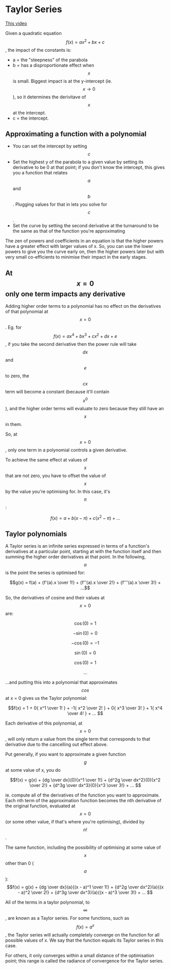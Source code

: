 # Taylor Series

[This video](https://www.youtube.com/watch?v=3d6DsjIBzJ4)

Given a quadratic equation $$f(x)=ax^2 + bx +c$$, the impact of the constants is:
* a = the "steepness" of the parabola
* b = has a disproportionate effect when $$x$$ is small. Biggest impact is at the y-intercept (ie. $$x \to 0$$), so it determines the derivitave of $$x$$ at the intercept.
* c = the intercept.

## Approximating a function with a polynomial

* You can set the intercept by setting $$c$$
* Set the highest y of the parabola to a given value by setting its derivative to be 0 at that point; if you don't know the intercept, this gives you a function that relates $$a$$ and $$b$$. Plugging values for that in lets you solve for $$c$$.
* Set the curve by setting the second derivative at the turnaround to be the same as that of the function you're approximating

The zen of powers and coefficients in an equation is that the higher powers have a greater effect with larger values of x.  So, you can use  the lower powers to give you the curve early on, then the higher powers later but with very small co-efficients to minimise their impact in the early stages.

## At $$x=0$$ only one term impacts any derivative
Adding higher order terms to a polynomial has no effect on the derivatives of that polynomial at $$x = 0$$. 
Eg. for $$f(x) = ax^4 + bx^3 + cx^2 + dx + e$$, if you take the second derivative then the power rule will take $$dx$$ and $$e$$ to zero, the $$cx$$ term will become a constant (because it'll contain $$x^0$$), and the higher order terms will evaluate to zero because they still have an $$x$$ in them.

So, at $$x = 0$$, only one term in a polynomial controls a given derivative.

To achieve the same effect at values of $$x$$ that are not zero, you have to offset the value of $$x$$ by the value you're optimising for. In this case, it's $$\pi$$:

$$f(x) = a + b(x - \pi) + c(x^2 - \pi) + ...$$

## Taylor polynomials

A Taylor series is an infinite series expressed in terms of a function's derivatives at a particular point, starting at with the function itself and then summing the higher order derivatives at that point. In the following, $$a$$ is the point the series is optimised for:

$$g(x) = f(a) + {f'(a).x \over 1!} + {f''(a).x \over 2!} + {f'''(a).x \over 3!} + ...$$

So, the derivatives of cosine and their values at $$x=0$$ are:

$$\cos(0) = 1$$

$$-\sin(0) = 0$$

$$-\cos(0) = -1$$

$$\sin(0) = 0$$

$$\cos(0) = 1$$

$$...$$

...and putting this into a polynomial that approximates $$cos$$ at x = 0 gives us the Taylor polynomial:

$$f(x) = 1 + 0{ x^1 \over 1! } + -1{ x^2 \over 2! } + 0{ x^3 \over 3! } + 1{ x^4 \over 4! } + ... $$

Each derivative of this polynomial, at $$x = 0$$, will only return a value from the single term that corresponds to that derivative due to the cancelling out effect above. 

Put generally, if you want to approximate a given function $$g$$ at some value of x, you do

$$f(x) = g(x) + {dg \over dx}(0){x^1 \over 1!} + {d^2g \over dx^2}(0){x^2 \over 2!} + {d^3g \over dx^3}(0){x^3 \over 3!} + ... $$

ie. compute all of the derivatives of the function you want to approximate. Each nth term of the approximation function becomes the nth derivative of the original function, evaluated at $$x=0$$ (or some other value, if that's where you're optimising), divided by $$n!$$.

The same function, including the possibility of optimising at some value of $$x$$ other than 0 ($$a$$):
$$f(x) = g(x) + {dg \over dx}(a){(x - a)^1 \over 1!} + {d^2g \over dx^2}(a){(x - a)^2 \over 2!} + {d^3g \over dx^3}(a){(x - a)^3 \over 3!} + ... $$

All of the terms in a taylor polynomial, to $$\infty$$, are known as a Taylor series. For some functions, such as $$f(x) = a^x$$, the Taylor series will actually completely converge on the function for all possible values of x. We say that the function equals its Taylor series in this case.

For others, it only converges within a small distance of the optimisation point; this range is called the radiance of convergence for the Taylor series.